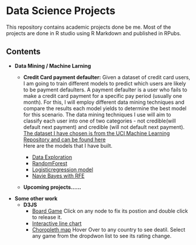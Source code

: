 # Data Science Projects
This repository contains academic projects done be me.
Most of the projects are done in R studio using R Markdown and published in RPubs.



## Contents
* **Data Mining / Machine Larning**
   * **Credit Card payment defaulter:** Given a dataset of credit card users, I am going to train different models to predict which users are likely to be payment defaulters. A payment defaulter is a user who fails to make a credit card payment for a specific pay period (usually one month). For this, I will employ different data mining techniques and compare the results each model yields to determine the best model for this scenario. The data mining techniques I use will aim to classify each user into one of two categories - not credible(will default next payment) and credible (will not default next payment).\
[The dataset I have chosen is from the UCI Machine Learning Repository and can be found here](http://archive.ics.uci.edu/ml/datasets/default+of+credit+card+clients#)\
Here are the models that I have built.
     * [Data Exploration](https://rpubs.com/cmodi20/853683)
     * [RandomForest](https://rpubs.com/cmodi20/853691)
     * [Logisticregression model](https://rpubs.com/cmodi20/853669)
     * [Navie Bayes with RFE](https://rpubs.com/cmodi20/853692)

  * **Upcoming projects......**
* **Some other work**
  * **D3JS**
    * [Board Game](https://csmodi20.github.io/D3JS-Node-Edge/) Click on any node to fix its postion and double click to release it.
    * [Interactive line chart](https://csmodi20.github.io/D3JS-Linechart_interactive/)
    * [Choropleth map](https://csmodi20.github.io/D3JS-choropleth/) Hover Over to any country to see deatil. Select any game from the dropdwon list to see its rating change.

